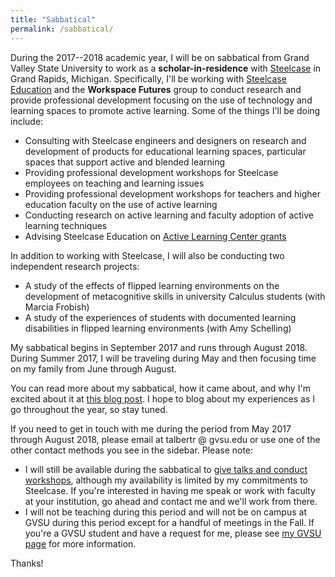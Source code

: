 ```yaml
---
title: "Sabbatical"
permalink: /sabbatical/
---
```


During the 2017--2018 academic year, I will be on sabbatical from Grand Valley State University to work as a **scholar-in-residence** with [Steelcase](http://steelcase.com) in Grand Rapids, Michigan. Specifically, I'll be working with [Steelcase Education](https://www.steelcase.com/discover/information/education/) and the **Workspace Futures** group to conduct research and provide professional development focusing on the use of technology and learning spaces to promote active learning. Some of the things I'll be doing include:

+ Consulting with Steelcase engineers and designers on research and development of products for educational learning spaces, particular spaces that support active and blended learning
+ Providing professional development workshops for Steelcase employees on teaching and learning issues
+ Providing professional development workshops for teachers and higher education faculty on the use of active learning
+ Conducting research on active learning and faculty adoption of active learning techniques
+ Advising Steelcase Education on [Active Learning Center grants](https://www.steelcase.com/discover/information/education/active-learning-center-grant/)

In addition to working with Steelcase, I will also be conducting two independent research projects: 

+ A study of the effects of flipped learning environments on the development of metacognitive skills in university Calculus students (with Marcia Frobish)
+ A study of the experiences of students with documented learning disabilities in flipped learning environments (with Amy Schelling)

My sabbatical begins in September 2017 and runs through August 2018. During Summer 2017, I will be traveling during May and then focusing time on my family from June through August.

You can read more about my sabbatical, how it came about, and why I'm excited about it at [this blog post](http://rtalbert.org/sabbatical-steelcase/). I hope to blog about my experiences as I go throughout the year, so stay tuned.

If you need to get in touch with me during the period from May 2017 through August 2018, please email at talbertr @ gvsu.edu or use one of the other contact methods you see in the sidebar. Please note:

+ I will still be available during the sabbatical to [give talks and conduct workshops](http://rtalbert.org/speaking), although my availability is limited by my commitments to Steelcase. If you're interested in having me speak or work with faculty at your institution, go ahead and contact me and we'll work from there.
+ I will not be teaching during this period and will not be on campus at GVSU during this period except for a handful of meetings in the Fall. If you're a GVSU student and have a request for me, please see [my GVSU page](http://rtalbert.org/gvsu) for more information.

Thanks!
